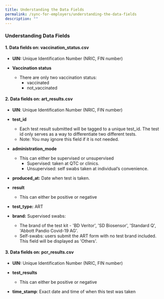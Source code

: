 ```yaml
---
title: Understanding the Data Fields
permalink: /sync-for-employers/understanding-the-data-fields
description: ""
---
```


### **Understanding Data Fields**

#### **1. Data fields on: vaccination_status.csv**


* **UIN:** Unique Identification Number (NRIC, FIN number)


* **Vaccination status**
	* There are only two vaccination status:	
		* vaccinated
		* not_vaccinated



#### **2. Data fields on: art_results.csv**

*   **UIN**: Unique Identification Number (NRIC, FIN number)


*   **test_id**
	*   Each test result submitted will be tagged to a unique test_id. The test id only serves as a way to differentiate two different tests. 
	*  Note: You may ignore this field if it is not needed.

*   **administration_mode**
	*   This can either be supervised or unsupervised
		* Supervised: taken at QTC or clinics.
		* Unsupervised: self swabs taken at individual’s convenience.

*   **produced_at:** Date when test is taken. 


*   **result**
	*   This can either be positive or negative


*  **test_type:** ART 


*   **brand:** Supervised swabs:
	*   The brand of the test kit - 'BD Veritor', 'SD Biosensor', 'Standard Q', 'Abbott Pandio Covid-19 AG'.
	* Self-swabs: users submit the ART form with no test brand included. This field will be displayed as 'Others'.



#### **3. Data fields on: pcr_results.csv**

*   **UIN:** Unique Identification Number (NRIC, FIN number)


*   **test_results**
	*   This can either be positive or negative


* **time_stamp**: Exact date and time of when this test was taken